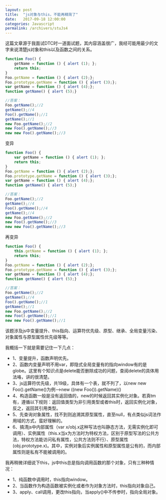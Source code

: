 ```yaml
---
layout: post
title:  "js对象与this，不能再精简了"
date:   2017-09-18 12:00:00
categories: Javascript
permalink: /archivers/stuJs4
---
```

这篇文章源于我面试DTC时一道面试题，其内容涵盖很广，我经可能用最少的文字来说清楚js对象和this以及函数之间的关系。

```javascript
function Foo() {
    getName = function () { alert (1); };
    return this;
}
Foo.getName = function () { alert (2);};
Foo.prototype.getName = function () { alert (3);};
var getName = function () { alert (4);};
function getName() { alert (5);}

//答案：
Foo.getName();//2
getName();//4
Foo().getName();//1
getName();//1
new Foo.getName();//2
new Foo().getName();//3
new new Foo().getName();//3
```
变异
```javascript
function Foo() {
    var getName = function () { alert (1); };
    return this;
}
Foo.getName = function () { alert (2);};
Foo.prototype.getName = function () { alert (3);};
var getName = function () { alert (4);};
function getName() { alert (5);}

//答案：
Foo.getName();//2
getName();//4
Foo().getName();//4
getName();//4
new Foo.getName();//2
new Foo().getName();//3
new new Foo().getName();//3
```
再变异
```javascript
function Foo() {
    this.getName = function () { alert (1); };
    return this;
}
Foo.getName = function () { alert (2);};
Foo.prototype.getName = function () { alert (3);};
var getName = function () { alert (4);};
function getName() { alert (5);}

//答案：
Foo.getName();//2
getName();//4
Foo().getName();//1
getName();//1
new Foo.getName();//2
new Foo().getName();//1
new new Foo().getName();//1
```

该题涉及js中变量提升、this指向、运算符优先级、原型、继承、全局变量污染、对象属性与原型属性优先级等等。

我概括一下就是需要记住一下几点：
* 1、变量提升，函数声明优先。
* 2、函数内变量声明不用var，即隐式全局变量有的指向window有的是globe。这里有个知识点是delete能否删除成功的问题，查阅delete的具体用法咯，讲的很清楚。
* 3、js运算符优先级，共19级，具体有一个表，就不列了，以new new Foo().getName()为例——>new ((new Foo()).getName)()
* 4、构造函数一般是没有返回值的，new的时候返回其实例化对象。若真tm有，遵循以下规则：返回值类型为非引用类型或者this时，返回实例化对象，反之，返回其引用类型。
* 5、先查询对象属性，找不到则追溯其原型属性，直至null，有点类似js词法作用域的方式，蛮好理解的。
* 6、搞清js中内部属性（var x/obj.x这种写法也叫静态方法，无需实例化即可调用）、实例属性（this.x当x为方法时为特权方法，区别于原型写法的公共方法，特权方法能访问私有属性，公共方法则不行）、原型属性(obj.prototype.x)。其中，实例对象后实例属性和原型属性是公有的，而内部属性则是私有不能被调用的。

我再稍微详细说下this，js中this总是指向调用函数的那个对象，只有三种种情况：
* 1、纯函数中调用时，this指向window。
* 2、当函数作为构造函数被实例化或者作为对象方法时，this指向对象自己。
* 3、apply、call调用，更改this指向，当apply()中不传参时，指向全局对象。
